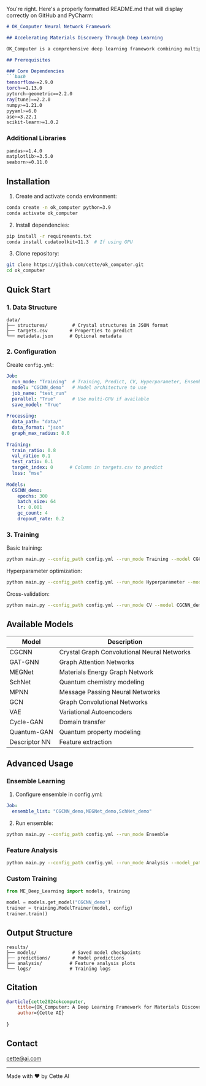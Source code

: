 You're right. Here's a properly formatted README.md that will display correctly on GitHub and PyCharm:

```markdown
# OK_Computer Neural Network Framework

## Accelerating Materials Discovery Through Deep Learning

OK_Computer is a comprehensive deep learning framework combining multiple neural network architectures for rapid materials innovation. It integrates CGCNN, GAT-GNN, MEGNet, SchNet, MPNN, GCN, VAE and other networks to enable accelerated materials discovery.

## Prerequisites

### Core Dependencies
```bash
tensorflow==2.9.0
torch==1.13.0
pytorch-geometric==2.2.0
ray[tune]==2.2.0
numpy>=1.21.0
pyyaml>=6.0
ase>=3.22.1
scikit-learn>=1.0.2
```

### Additional Libraries
```bash
pandas>=1.4.0
matplotlib>=3.5.0
seaborn>=0.11.0
```

## Installation

1. Create and activate conda environment:
```bash
conda create -n ok_computer python=3.9
conda activate ok_computer
```

2. Install dependencies:
```bash
pip install -r requirements.txt
conda install cudatoolkit=11.3  # If using GPU
```

3. Clone repository:
```bash
git clone https://github.com/cette/ok_computer.git
cd ok_computer
```

## Quick Start

### 1. Data Structure
```
data/
├── structures/         # Crystal structures in JSON format
├── targets.csv        # Properties to predict
└── metadata.json      # Optional metadata
```

### 2. Configuration
Create `config.yml`:
```yaml
Job:
  run_mode: "Training"  # Training, Predict, CV, Hyperparameter, Ensemble
  model: "CGCNN_demo"   # Model architecture to use
  job_name: "test_run"
  parallel: "True"      # Use multi-GPU if available
  save_model: "True"
  
Processing:
  data_path: "data/"
  data_format: "json"
  graph_max_radius: 8.0
  
Training:
  train_ratio: 0.8
  val_ratio: 0.1
  test_ratio: 0.1
  target_index: 0      # Column in targets.csv to predict
  loss: "mse"
  
Models:
  CGCNN_demo:
    epochs: 300
    batch_size: 64
    lr: 0.001
    gc_count: 4
    dropout_rate: 0.2
```

### 3. Training

Basic training:
```bash
python main.py --config_path config.yml --run_mode Training --model CGCNN_demo
```

Hyperparameter optimization:
```bash
python main.py --config_path config.yml --run_mode Hyperparameter --model CGCNN_demo
```

Cross-validation:
```bash
python main.py --config_path config.yml --run_mode CV --model CGCNN_demo
```

## Available Models

| Model | Description |
|-------|-------------|
| CGCNN | Crystal Graph Convolutional Neural Networks |
| GAT-GNN | Graph Attention Networks |
| MEGNet | Materials Energy Graph Network |
| SchNet | Quantum chemistry modeling |
| MPNN | Message Passing Neural Networks |
| GCN | Graph Convolutional Networks |
| VAE | Variational Autoencoders |
| Cycle-GAN | Domain transfer |
| Quantum-GAN | Quantum property modeling |
| Descriptor NN | Feature extraction |

## Advanced Usage

### Ensemble Learning

1. Configure ensemble in config.yml:
```yaml
Job:
  ensemble_list: "CGCNN_demo,MEGNet_demo,SchNet_demo"
```

2. Run ensemble:
```bash
python main.py --config_path config.yml --run_mode Ensemble
```

### Feature Analysis
```bash
python main.py --config_path config.yml --run_mode Analysis --model_path "models/best_model.pth"
```

### Custom Training
```python
from ME_Deep_Learning import models, training

model = models.get_model("CGCNN_demo")
trainer = training.ModelTrainer(model, config)
trainer.train()
```

## Output Structure
```
results/
├── models/             # Saved model checkpoints
├── predictions/        # Model predictions
├── analysis/          # Feature analysis plots
└── logs/              # Training logs
```

## Citation

```bibtex
@article{cette2024okcomputer,
    title={OK_Computer: A Deep Learning Framework for Materials Discovery},
    author={Cette AI}
   
}
```



## Contact
cette@ai.com

---
Made with ♥️ by Cette AI
